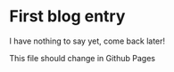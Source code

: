 # First blog entry

I have nothing to say yet, come back later!

This file should change in Github Pages